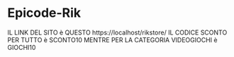 # Epicode-Rik

IL LINK DEL SITO è QUESTO https://localhost/rikstore/
IL CODICE SCONTO PER TUTTO è SCONTO10 MENTRE PER LA CATEGORIA VIDEOGIOCHI è GIOCHI10